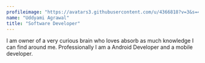 ```yaml
---
profileimage: "https://avatars3.githubusercontent.com/u/4366818?v=3&s=460"
name: "Uddyami Agrawal"
title: "Software Developer"
---
```


I am owner of a very curious brain who loves absorb as much knowledge I can find around me.
Professionally I am a Android Developer and a mobile developer.  
